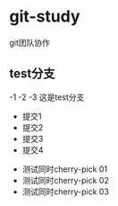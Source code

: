 # git-study
git团队协作

## test分支


-1
-2
-3
这是test分支

- 提交1
- 提交2
- 提交3
- 提交4

* 测试同时cherry-pick 01
* 测试同时cherry-pick 02
* 测试同时cherry-pick 03
